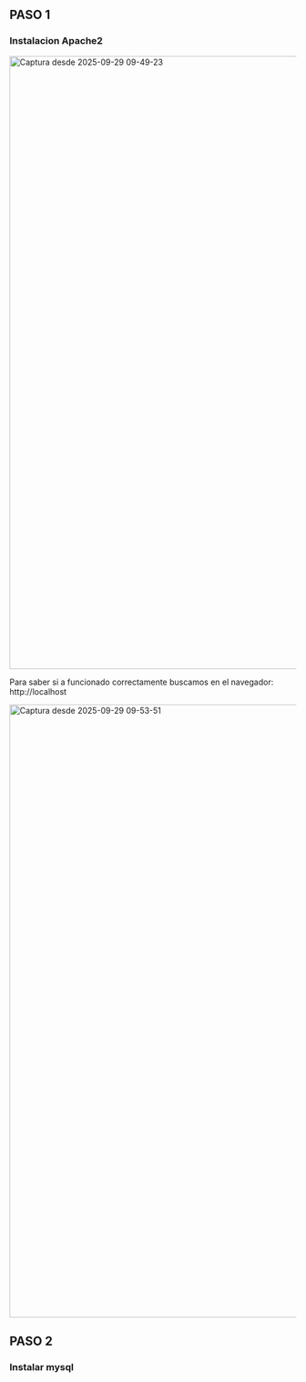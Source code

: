 ## PASO 1
### Instalacion Apache2

<img width="1919" height="1076" alt="Captura desde 2025-09-29 09-49-23" src="https://github.com/user-attachments/assets/4ec8d562-14b2-4b56-b332-3c933522250f" />

Para saber si a funcionado correctamente buscamos en el navegador: http://localhost

<img width="1919" height="1076" alt="Captura desde 2025-09-29 09-53-51" src="https://github.com/user-attachments/assets/4e9c0529-6ed4-4913-8686-01482e0bf7ea" />


## PASO 2
### Instalar mysql

